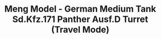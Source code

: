 ---
layout: product
title: "Meng Model - German Medium Tank Sd.Kfz.171 Panther Ausf.D Turret (Travel Mode)"
price: "6500" 
desc: "N/A"
img_path: "/assets/img/MM-SPS-059.jpg"
brand: "N/A"
available: false
special_offer: false
new: false
soon: false
cat: "010000"
subcat: "011000"
subsubcat: "0N/A"
sifra: "MM-SPS-059"
---